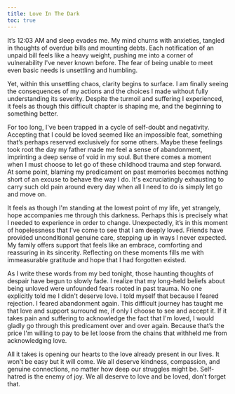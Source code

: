 ```yaml
---
title: Love In The Dark
toc: true
---
```

It’s 12:03 AM and sleep evades me. My mind churns with anxieties, tangled in thoughts of overdue bills and mounting debts. Each notification of an unpaid bill feels like a heavy weight, pushing me into a corner of vulnerability I've never known before. The fear of being unable to meet even basic needs is unsettling and humbling.

Yet, within this unsettling chaos, clarity begins to surface. I am finally seeing the consequences of my actions and the choices I made without fully understanding its severity. Despite the turmoil and suffering I experienced, it feels as though this difficult chapter is shaping me, and the beginning to something better.

For too long, I've been trapped in a cycle of self-doubt and negativity. Accepting that I could be loved seemed like an impossible feat, something that’s perhaps reserved exclusively for some others. Maybe these feelings took root the day my father made me feel a sense of abandonment, imprinting a deep sense of void in my soul. But there comes a moment when I must choose to let go of these childhood trauma and step forward. At some point, blaming my predicament on past memories becomes nothing short of an excuse to behave the way I do. It's excruciatingly exhausting to carry such old pain around every day when all I need to do is simply let go and move on.

It feels as though I'm standing at the lowest point of my life, yet strangely, hope accompanies me through this darkness. Perhaps this is precisely what I needed to experience in order to change. Unexpectedly, it’s in this moment of hopelessness that I've come to see that I am deeply loved. Friends have provided unconditional genuine care, stepping up in ways I never expected. My family offers support that feels like an embrace, comforting and reassuring in its sincerity. Reflecting on these moments fills me with immeasurable gratitude and hope that I had forgotten existed.

As I write these words from my bed tonight, those haunting thoughts of despair have begun to slowly fade. I realize that my long-held beliefs about being unloved were unfounded fears rooted in past trauma. No one explicitly told me I didn't deserve love. I told myself that because I feared rejection. I feared abandonment again. This difficult journey has taught me that love and support surround me, if only I choose to see and accept it. If it takes pain and suffering to acknowledge the fact that I'm loved, I would gladly go through this predicament over and over again. Because that’s the price I'm willing to pay to be let loose from the chains that withheld me from acknowledging love.

All it takes is opening our hearts to the love already present in our lives. It won’t be easy but it will come. We all deserve kindness, compassion, and genuine connections, no matter how deep our struggles might be. Self-hatred is the enemy of joy. We all deserve to love and be loved, don’t forget that.
